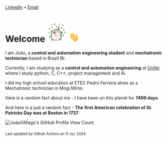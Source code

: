 [LinkedIn](https://www.linkedin.com/in/joão-pedro-gozzoli-b95641301/) &bull;
[Email](joaopedrogozzoli@gmail.com)

# Welcome <img src="happy.gif" height="64px" /> <img src="wave.gif" height="32px" />

I am João, a  **control and automation engineering student** and **mechatronic technician** based in Brazil Br.

Currently, I am studying as a **control and automation engineering** at [Unifei](https://unifei.edu.br) where I study python, C, C++, project management and Ai.

I did my high school education at ETEC Pedro Ferreira alves as a Mechatronic technician in Mogi Mirim.

Here is a random fact about me - I have been on this planet for **7499 days**.

And here is a just a random fact -  **The first American celebration of St. Patricks Day was at Boston in 1737**.

![JoãoOMago's GitHub Profile View Count](https://komarev.com/ghpvc/?username=JoaoOMago)

<sub>Last updated by Github Actions on 11 Jul, 2024.</sub>
